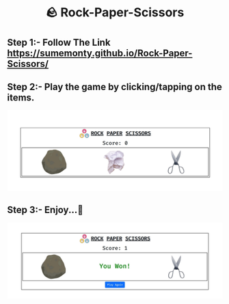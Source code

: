 <h1 align="center"> 🪨 Rock-Paper-Scissors </h1>

## Step 1:- Follow The Link https://sumemonty.github.io/Rock-Paper-Scissors/
## Step 2:- Play the game by clicking/tapping on the items.

<img target="_blank" src="https://github.com/SumeMonty/Rock-Paper-Scissors/blob/master/Readme%20Assets/snap.jpg">

## Step 3:- Enjoy...🥳


<img target="_blank" src="https://github.com/SumeMonty/Rock-Paper-Scissors/blob/master/Readme%20Assets/snap2.jpg">
